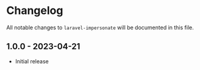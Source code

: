 # Changelog

All notable changes to `laravel-impersonate` will be documented in this file.

## 1.0.0 - 2023-04-21
- Initial release
